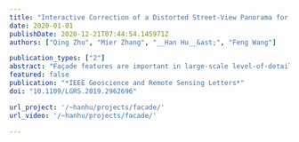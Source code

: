 ```yaml
---
title: "Interactive Correction of a Distorted Street-View Panorama for Efficient 3-D Façade Modeling"
date: 2020-01-01
publishDate: 2020-12-21T07:44:54.145971Z
authors: ["Qing Zhu", "Mier Zhang", "__Han Hu__&ast;", "Feng Wang"]

publication_types: ["2"]
abstract: "Façade features are important in large-scale level-of-detail 3 (LoD-3) reconstruction in urban environments, and street-view panoramas are arguably the best option for detailed 3-D façade modeling. However, despite the plethora of street-view panoramas available, few studies have explored the metric capabilities of panoramas. This is due in part to the complexities of system integration and in part to problems associated with projection (e.g., distortion at the tops of buildings), and deformation (e.g., the bending of straight structures). In an effort to solve these problems, this letter introduces a flexible and practical solution using only a single panorama. The key is to efficiently rectify panoramas using image-space line constrained deformation inspired by the as-rigid-as-possible deformation of surface meshes. The image is then re-projected using gnomonic projection on a properly selected tangent plane. The proposed approach requires a reasonable amount of user interaction to select and position the vertical line segments. The tangent point is also chosen empirically for each panorama. The rectified images can then be imported into off-the-shelf 3-D modeling solutions as reference images for interactive sketching. Experimental evaluations reveal the effectiveness of the image-space rectification: after proper scaling, the semantic-aware 3-D façade models achieve decimeter-level accuracy with respect to the reference surface mesh."
featured: false
publication: "*IEEE Geoscience and Remote Sensing Letters*"
doi: "10.1109/LGRS.2019.2962696"

url_project: '/~hanhu/projects/facade/'
url_video: '/~hanhu/projects/facade/'

---
```


